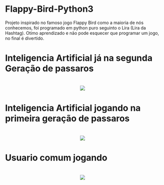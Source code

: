 # Flappy-Bird-Python3

Projeto inspirado no famoso jogo Flappy Bird como a maioria de nós conhecemos, foi programado em python puro seguinto o Lira (Lira da Hashtag). Otimo aprendizado e
não pode esquecer que programar um jogo, no final é divertido. 

<h1>Inteligencia Artificial já na segunda Geração de passaros <h1>

<div align="center">
<img src="https://user-images.githubusercontent.com/101984333/190833708-0c985b91-568e-4c29-b64f-39598f6cb700.png">
</div>

<h1>Inteligencia Artificial jogando na primeira geração de passaros <h1>

<div align="center">
<img src="https://user-images.githubusercontent.com/101984333/190833710-bf7e65ae-992d-4555-947a-4c636d8230a7.png">
</div>

<h1> Usuario comum jogando<h1>

<div align="center">
<img src="https://user-images.githubusercontent.com/101984333/190833713-9d8e16fb-ce7a-4a39-a113-db51567afe30.png">
</div>
